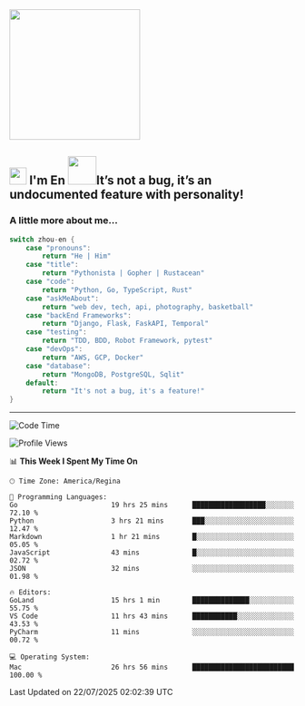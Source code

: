 <img align='center' src="https://media.giphy.com/media/GP1TJJSV4Ys1r64q2A/giphy.gif" width="230">

<h2><img src="https://emojis.slackmojis.com/emojis/images/1531849430/4246/blob-sunglasses.gif?1531849430" width="30"/> I'm En <img src="https://media.giphy.com/media/12oufCB0MyZ1Go/giphy.gif" width="50">It’s not a bug, it’s an undocumented feature with personality!</h2>


<!-- <img align='right' src="https://media.giphy.com/media/M9gbBd9nbDrOTu1Mqx/giphy.gif" width="230"> -->


### A little more about me... 
<!--
```javascript
const zhou-en = {
    pronouns: "He" | "Him",
    title: "Pythonista" | "Gopher" | "Rustacean",
    code: ["Python", "Go", "Rust", "TypeScript"],
    askMeAbout: ["web dev", "tech", "app dev", "photography"],
    technologies: {
        backEnd: {
            python: ["Django", "Flask", "FaskAPI"],
            go: []
        },
        scraping: ["selenium", "scrapy", "spider"],
        testing: ["Robot Framework"],
        devOps: ["AWS", "Docker", "GCP", "Nginx"],
        databases: ["mongo", "postgresql", "sqlite"],
        misc: ["Firebase", "Heroku"]
    },
    architecture: ["Event Driven Architecture", "Microservices"],
    currentFocus: ["Temporal", "Rust"],
    funFact: "It's not a bug, it's a feature!"
};
```
  -->

```go
switch zhou-en {
    case "pronouns":
        return "He | Him"
    case "title":
        return "Pythonista | Gopher | Rustacean"
    case "code":
        return "Python, Go, TypeScript, Rust"
    case "askMeAbout":
        return "web dev, tech, api, photography, basketball"
    case "backEnd Frameworks":
        return "Django, Flask, FaskAPI, Temporal"
    case "testing":
        return "TDD, BDD, Robot Framework, pytest"
    case "devOps":
        return "AWS, GCP, Docker"
    case "database":
        return "MongoDB, PostgreSQL, Sqlit"
    default:
        return "It's not a bug, it's a feature!"
}
```




---
<!--START_SECTION:waka-->
![Code Time](http://img.shields.io/badge/Code%20Time-2%2C416%20hrs%2016%20mins-blue)

![Profile Views](http://img.shields.io/badge/Profile%20Views-0-blue)

📊 **This Week I Spent My Time On** 

```text
🕑︎ Time Zone: America/Regina

💬 Programming Languages: 
Go                       19 hrs 25 mins      ██████████████████░░░░░░░   72.10 % 
Python                   3 hrs 21 mins       ███░░░░░░░░░░░░░░░░░░░░░░   12.47 % 
Markdown                 1 hr 21 mins        █░░░░░░░░░░░░░░░░░░░░░░░░   05.05 % 
JavaScript               43 mins             █░░░░░░░░░░░░░░░░░░░░░░░░   02.72 % 
JSON                     32 mins             ░░░░░░░░░░░░░░░░░░░░░░░░░   01.98 % 

🔥 Editors: 
GoLand                   15 hrs 1 min        ██████████████░░░░░░░░░░░   55.75 % 
VS Code                  11 hrs 43 mins      ███████████░░░░░░░░░░░░░░   43.53 % 
PyCharm                  11 mins             ░░░░░░░░░░░░░░░░░░░░░░░░░   00.72 % 

💻 Operating System: 
Mac                      26 hrs 56 mins      █████████████████████████   100.00 % 
```


 Last Updated on 22/07/2025 02:02:39 UTC
<!--END_SECTION:waka-->
